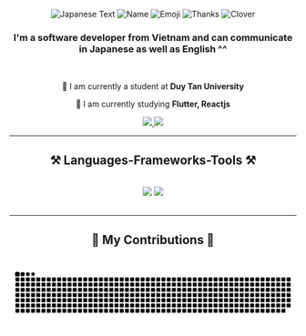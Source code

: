 <p align="center">
  <img src="https://img.shields.io/badge/こんにちは!-blue?style=for-the-badge" alt="Japanese Text" />
  <img src="https://img.shields.io/badge/私の名前はレ・ヴァン・フック・ティンです!-brightgreen?style=for-the-badge" alt="Name" />
  <img src="https://img.shields.io/badge/(>_<)-yellow?style=for-the-badge" alt="Emoji" />
  <img src="https://img.shields.io/badge/どぞよろしくお願いします.-orange?style=for-the-badge" alt="Thanks" />
  <img src="https://img.shields.io/badge/🍀-green?style=for-the-badge" alt="Clover" />
</p>


<h3 align="center">I'm a software developer from Vietnam and can communicate in Japanese as well as English ^^</h3>

<br/>

<div align="center">
 
 🔭 I am currently a student at **Duy Tan University**

🌱 I am currently studying **Flutter, Reactjs**


 </div>
 
<div align="center"> 
  <a href="mailto:lpvt267@gmail.com">
    <img src="https://img.shields.io/badge/Gmail-333333?style=for-the-badge&logo=gmail&logoColor=red" />
  </a>
  <a href="https://www.linkedin.com/in/le-van-phuoc-thinh-887009302/" target="_blank">
    <img src="https://img.shields.io/badge/LinkedIn-0077B5?style=for-the-badge&logo=linkedin&logoColor=white" target="_blank" />
  </a>
</div>

 <hr/>
 
<h2 align="center">⚒️ Languages-Frameworks-Tools ⚒️</h2>
<br/>
<div align="center">
    <img src="https://skillicons.dev/icons?i=react,bootstrap,html,css,vscode,github,figma,git,flutter,dart,php,laravel" />
    <img src="https://skillicons.dev/icons?i=python,javascript,firebase,c,java,mysql,vuejs" /><br>
</div>

<br/>
<hr/>

<div align="center">
  <h2>🐍 My Contributions 🐍</h2>
  <br>
  <img alt="snake eating my contributions" src="https://raw.githubusercontent.com/salesp07/salesp07/output/github-contribution-grid-snake.svg" />
  
  <br/><br/><br/>
</div>



